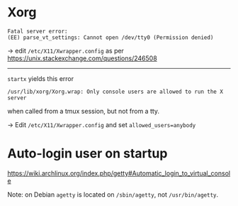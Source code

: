 # Xorg

```
Fatal server error:
(EE) parse_vt_settings: Cannot open /dev/tty0 (Permission denied)
```

-> edit `/etc/X11/Xwrapper.config` as per https://unix.stackexchange.com/questions/246508

--------------------

`startx` yields this error

`/usr/lib/xorg/Xorg.wrap: Only console users are allowed to run the X server`

when called from a tmux session, but not from a tty.

-> Edit `/etc/X11/Xwrapper.config` and set `allowed_users=anybody`


# Auto-login user on startup

https://wiki.archlinux.org/index.php/getty#Automatic_login_to_virtual_console

Note: on Debian `agetty` is located on `/sbin/agetty`, not `/usr/bin/agetty`.
